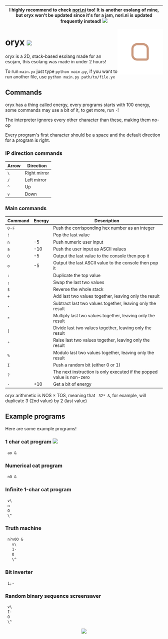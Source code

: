 | I highly recommend to check [nori.ni](https://github.com/mkukiro/nori.ni) too! It is another esolang of mine, but oryx won't be updated since it's for a jam, nori.ni is updated frequently instead! <img src="https://nukocities.neocities.org/nuko/act/cat4.gif">|
| - |

<img align="right" height="145" src=".meow/oryx.svg">

# oryx [<img src="https://nukocities.neocities.org/nuko/react/cat19.gif">](https://nukocities.neocities.org/)

oryx is a 2D, stack-based esolang made for an esojam, this esolang was made in under 2 hours!

To run `main.yx` just type `python main.py`, if you want to run another file, use `python main.py path/to/file.yx`

## Commands

oryx has a thing called energy, every programs starts with 100 energy, some commands may use a bit of it, to get more, run `·`!

The interpreter ignores every other character than these, making them no-op

Every program's first character should be a space and the default direction for a program is right.

### IP direction commands

| Arrow | Direction         |
| ----- | ----------------- |
| `\`   | Right mirror      |
| `/`   | Left mirror       |
| `^`   | Up                |
| `v`   | Down              |

### Main commands

| Command     | Energy | Description                                                           |
| ----------- | ------ | --------------------------------------------------------------------- |
| `0`-`F`     |        | Push the corrisponding hex number as an integer                       |
| `!`         |        | Pop the last value                                                    |
| `n`         | -5     | Push numeric user input                                               |
| `a`         | -10    | Push the user input as ASCII values                                   |
| `O`         | -5     | Output the last value to the console then pop it                      |
| `o`         | -5     | Output the last ASCII value to the console then pop it                |
| `:`         |        | Duplicate the top value                                               |
| `;`         |        | Swap the last two values                                              |
| `$`         |        | Reverse the whole stack                                               |
| `+`         |        | Add last two values together, leaving only the result                 |
| `-`         |        | Subtract last two values together, leaving only the result            |
| `*`         |        | Multiply last two values together, leaving only the result            |
| `\|`        |        | Divide last two values together, leaving only the result              |
| `°`         |        | Raise last two values together, leaving only the result               |
| `%`         |        | Modulo last two values together, leaving only the result              |
| `I`         |        | Push a random bit (either 0 or 1)                                     |
| `?`         |        | The next instruction is only executed if the popped value is non-zero |
| `·`         | +10    | Get a bit of energy                                                   |

oryx arithmetic is NOS × TOS, meaning that ` 32* &`, for example, will duplicate 3 (2nd value) by 2 (last value)

## Example programs

Here are some example programs!

### 1 char cat program [<img src="https://nukocities.neocities.org/nuko/act/cat1.gif">](https://github.com/mkukiro/nori.ni/tree/develop#cat-program-)

``` ao &```

### Numerical cat program

``` nO &```

### Infinite 1-char cat program

```yx
 v\
 n
 O
 \^
```


### Truth machine

```yx
 n?v0O &
   v\
   1·
   O 
   \^
```

### Bit inverter

``` 1;-```

### Random binary sequence screensaver

```yx
 v\
 I·
 O
 \^
```

<p align="center"><img src="https://nukocities.neocities.org/nuko/sets/cat80.gif"></img></p>
